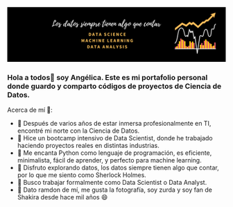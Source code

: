 <div id="header" align="center">
  <img src="https://github.com/angelicavelez/angelicavelez/blob/main/banner_8.png" width="800"/>
</div>


### Hola a todos👋 soy Angélica. Este es mi portafolio personal donde guardo y comparto códigos de proyectos de Ciencia de Datos.

Acerca de mí 🙊:

- 🔭 Después de varios años de estar inmersa profesionalmente en TI, encontré mi norte con la Ciencia de Datos.
- 🌱 Hice un bootcamp intensivo de Data Scientist, donde he trabajado haciendo proyectos reales en distintas industrias.
- 👯 Me encanta Python como lenguaje de programación, es eficiente, minimalista, fácil de aprender, y perfecto para machine learning.
- 🫶 Disfruto explorando datos, los datos siempre tienen algo que contar, por lo que me siento como Sherlock Holmes.
- 🤔 Busco trabajar formalmente como Data Scientist o Data Analyst.
- 🙊 Dato ramdon de mí, me gusta la fotografía, soy zurda y soy fan de Shakira desde hace mil años 😄



<!--
**angelicavelez/angelicavelez** is a ✨ _special_ ✨ repository because its `README.md` (this file) appears on your GitHub profile.
-->
